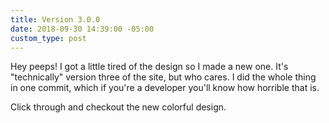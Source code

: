 ```yaml
---
title: Version 3.0.0
date: 2018-09-30 14:39:00 -05:00
custom_type: post
---
```


Hey peeps! I got a little tired of the design so I made a new one. It's "technically" version three of the site, but who cares. I did the whole thing in one commit, which if you're a developer you'll know how horrible that is.

Click through and checkout the new colorful design.
